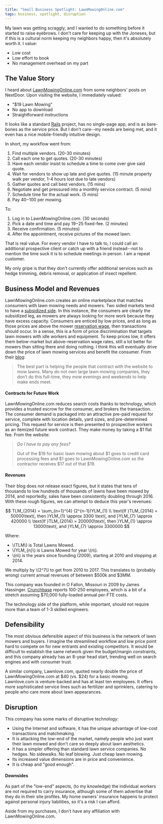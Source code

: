```yaml
---
title: "Small Business Spotlight: LawnMowingOnline.com"
tags: business, spotlight, disruption
---
```


My lawn was getting scraggly, and I wanted to do something before it started to
raise eyebrows. I don't care for keeping up with the Joneses, but if this is a
cultural norm keeping my neighbors happy, then it's absolutely worth it. I
value:

- Low cost
- Low effort to book
- No management overhead on my part

## The Value Story

I heard about [LawnMowingOnline.com](https://lawnmowingonline.com) from some
neighbors' posts on NextDoor.  Upon visiting the website, I immediately valued:

- "$19 Lawn Mowing"
- No app to download
- Straightforward instructions

It looks like a standard [Rails](http://rubyonrails.org/) project, has no
single-page app, and is as bare-bones as the service price. But I don't
care--my needs are being met, and it even has a nice mobile-friendly intuitive
design.

In short, my workflow went from:

1. Find multiple vendors. (20-30 minutes)
2. Call each one to get quotes. (20-30 minutes)
3. Have each vendor insist to schedule a time to come over give said quote.
4. Wait for vendors to show up late and give quotes. (15 minute property walk per vendor, 1-4 hours lost due to late vendors)
4. Gather quotes and call best vendors. (15 mins)
5. Negotiate and get pressured into a monthly service contract. (5 mins)
6. Schedule time for the actual work. (5 mins)
7. Pay $40-$100 per mowing.

To:

1. Log in to LawnMowingOnline.com. (30 seconds)
2. Pick a date and time and pay $19-$25 fixed-fee. (2 minutes)
3. Receive confirmation. (5 minutes)
4. After the appointment, receive pictures of the mowed lawn.

That is real value. For every vendor I have to talk to, I could call an
additional prospective client or catch up with a friend instead--not to mention
the time suck it is to schedule meetings in person. I am a repeat customer.

My only gripe is that they don't currently offer additional services such as
hedge trimming, debris removal, or application of insect repellent.

## Business Model and Revenues

LawnMowingOnline.com creates an online marketplace that matches consumers with
lawn mowing needs and mowers. Two sided markets tend to have a [subsidized
side](https://hbr.org/2006/10/strategies-for-two-sided-markets). In this
instance, the consumers are clearly the subsidized leg, as mowers are always
looking for more work because they have excess capacity. Consumers are enticed
by low prices, and as long as those prices are above the mower [reservation
wage](https://en.wikipedia.org/wiki/Reservation_wage), then transactions should
occur. In a sense, this is a form of price discrimination that targets lawn
mowers with idle workers and equipment. To keep prices low, it offers them
below-market but above-reservation wage rates, still a lot better for mowers
than sitting there and doing nothing. I think this will eventually drive down
the price of lawn mowing services and benefit the consumer. From their
[blog](https://lawnmowingonline.wordpress.com/2014/06/25/june-2014-5-years-of-lawnmowingonline-com/):

> The best part is helping the people that contract with the website to mow
> lawns. Many do not own large lawn mowing companies, they don’t do this
> full-time, they mow evenings and weekends to help make ends meet.

#### Contracts for Future Work

LawnMowingOnline.com reduces search costs thanks to technology, which provides
a trusted escrow for the consumer, and brokers the transaction. The consumer
demand is packaged into an attractive pre-paid request for service, complete
with location details, yard sizes, and pre-determined pricing. This request for
service is then presented to prospective workers as an itemized future work
contract. They make money by taking a $1 flat fee. From the website:

> *Do I have to pay any fees?*
>
> Out of the $19 for basic lawn mowing about $1 goes to credit card processing
> fees and $1 goes to LawnMowingOnline.com so the contractor receives $17 out
> of that $19.

#### Revenues

Their blog does not release exact figures, but it states that tens of thousands
to low hundreds of thousands of lawns have been mowed by 2014, and reportedly,
sales have been consistently doubling through 2016. With these rough figures,
we can attempt to deduce this year's revenues:

$$ TLM_{2014} = \sum_{n=1}^{4} (2^{n-1})YLM_{1} \\
   \text{If }TLM_{2014} = 50000\text{, then }YLM_{1} \approx 3300 \text{, and }YLM_{7} \approx 420000 \\
   \text{If }TLM_{2014} = 200000\text{, then }YLM_{1} \approx 13000\text{, and }YLM_{7} \approx 3300000
$$

Where:

- \\(TLM\\) is Total Lawns Mowed.
- \\(YLM_{n}\\) is Lawns Mowed for year \\(n\\).
- \\(n\\) is the years since founding (2009), starting at 2010 and stopping at 2014.

We multiply by \\(2^7\\) to get from 2010 to 2017. This translates to (probably
wrong) current annual revenues of between $500k and $3MM.

This company was founded in O Fallon, Missouri in 2009 by James Hassinger.
[Crunchbase](https://www.crunchbase.com/organization/lawnmowingonline#/entity)
reports 100-250 employees, which is a bit of a stretch assuming $70,000
fully-loaded annual per-FTE costs.

The technology side of the platform, while important, should not require more
than a team of 1-3 skilled engineers.

## Defensibility 

The most obvious defensible aspect of this business is the network of lawn
mowers and buyers. I imagine the streamlined workflow and low price point hard
to compete on for new entrants and existing competitors. It would be difficult
to establish the same network given the budget/margin constraints, and this
company already has an 8-year head start, trending well on search engines and
with consumer trust.

A similar company, Lawnlove.com, quoted nearly double the price of
LawnMowingOnline.com at $40 (vs. $24) for a basic mowing. Lawnlove.com is
venture-backed and has at least ten employees. It offers more sophisticated
service lines such as fertilizer and sprinklers, catering to people who care
more about lawn appearances.

## Disruption

This company has some marks of disruptive technology:

- Using the Internet and software, it has the unique advantage of low-cost
  transactions and matchmaking.
- It is attacking the low-end of the market, namely people who just want their
  lawn mowed and don't care so deeply about lawn aesthetics.
- It has a simpler offering than standard lawn service companies. No hedges. No
  sidewalks. No leaf blowing. Just cheap lawn mowing.
- Its increased value dimensions are in price and convenience.
- It is cheap and "good enough".

#### Downsides

As part of the "low-end" aspects, (to my knowledge) the individual workers are
not required to carry insurance, although some of them advertise that they do
in their site profiles. My home owners' insurance happens to protect against
personal injury liabilities, so it's a risk I can afford.

Aside from my purchases, I don't have any affiliation with LawnMowingOnline.com.
